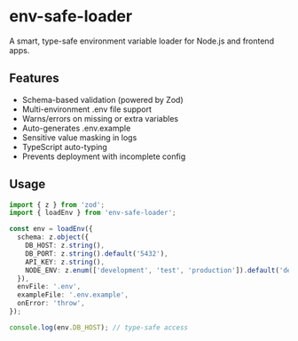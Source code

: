 # env-safe-loader

A smart, type-safe environment variable loader for Node.js and frontend apps.

## Features
- Schema-based validation (powered by Zod)
- Multi-environment .env file support
- Warns/errors on missing or extra variables
- Auto-generates .env.example
- Sensitive value masking in logs
- TypeScript auto-typing
- Prevents deployment with incomplete config

## Usage

```ts
import { z } from 'zod';
import { loadEnv } from 'env-safe-loader';

const env = loadEnv({
  schema: z.object({
    DB_HOST: z.string(),
    DB_PORT: z.string().default('5432'),
    API_KEY: z.string(),
    NODE_ENV: z.enum(['development', 'test', 'production']).default('development'),
  }),
  envFile: '.env',
  exampleFile: '.env.example',
  onError: 'throw',
});

console.log(env.DB_HOST); // type-safe access
``` 
